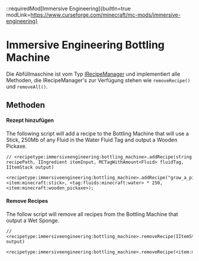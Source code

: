 ::requiredMod[Immersive Engineering]{builtIn=true modLink=https://www.curseforge.com/minecraft/mc-mods/immersive-engineering}

# Immersive Engineering Bottling Machine

Die Abfüllmaschine ist vom Typ [IRecipeManager](/vanilla/api/managers/IRecipeManager) und implementiert alle Methoden, die IRecipeManager's zur Verfügung stehen wie `removeRecipe()` und `removeAll()`.

## Methoden

#### Rezept hinzufügen

The following script will add a recipe to the Bottling Machine that will use a Stick, 250Mb of any Fluid in the Water Fluid Tag and output a Wooden Pickaxe.

```zenscript
// <recipetype:immersiveengineering:bottling_machine>.addRecipe(string recipePath, IIngredient itemInput, MCTagWithAmount<Fluid> fluidTag, IItemStack output)

<recipetype:immersiveengineering:bottling_machine>.addRecipe("grow_a_pick", <item:minecraft:stick>, <tag:fluids:minecraft:water> * 250, <item:minecraft:wooden_pickaxe>);
```

#### Remove Recipes

The follow script will remove all recipes from the Bottling Machine that output a Wet Sponge.

```zenscript
// <recipetype:immersiveengineering:bottling_machine>.removeRecipe(IItemStack output)

<recipetype:immersiveengineering:bottling_machine>.removeRecipe(<item:minecraft:wet_sponge>);
```